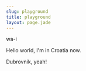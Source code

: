 ```yaml
---
slug: playground
title: playground
layout: page.jade
---
```


wa-i

Hello world, I'm in Croatia now.

Dubrovnik, yeah!
